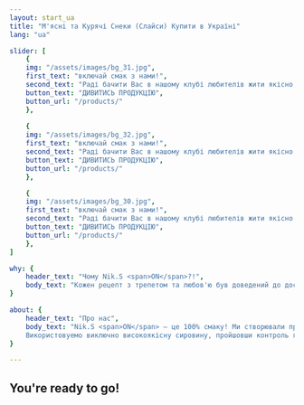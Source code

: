 ```yaml
---
layout: start_ua
title: "М'ясні та Курячі Снеки (Слайси) Купити в Україні"
lang: "ua"

slider: [
    {
    img: "/assets/images/bg_31.jpg",
    first_text: "включай смак з нами!",
    second_text: "Раді бачити Вас в нашому клубі любителів жити якісно та смачно!",
    button_text: "ДИВИТИСЬ ПРОДУКЦІЮ",
    button_url: "/products/"
    },
    
    {
    img: "/assets/images/bg_32.jpg",
    first_text: "включай смак з нами!",
    second_text: "Раді бачити Вас в нашому клубі любителів жити якісно та смачно!",
    button_text: "ДИВИТИСЬ ПРОДУКЦІЮ",
    button_url: "/products/"
    },

    {
    img: "/assets/images/bg_30.jpg",
    first_text: "включай смак з нами!",
    second_text: "Раді бачити Вас в нашому клубі любителів жити якісно та смачно!",
    button_text: "ДИВИТИСЬ ПРОДУКЦІЮ",
    button_url: "/products/"
    },
]

why: {
    header_text: "Чому Nik.S <span>ON</span>?!",
    body_text: "Кожен рецепт з трепетом та любов'ю був доведений до досконалості. Симфонія смаку і аромату, ступінь просушування і в'ялення залишає приголомшливий післясмак і залишається тільки одне бажання, повертатися до цієї насолоди знову і знову.",
}

about: {
    header_text: "Про нас",
    body_text: "Nik.S <span>ON</span> – це 100% смаку! Ми створювали продукт для себе, поклавши за основу якість, багаторічний досвід і бажання ділитися цим з Вами. 
    Використовуемо виключно високоякісну сировину, пройшовши контроль якості, новітні технології, що дозволяють правильно зберегти і донести до Вас не просто приголомшливий смак, а філософію сім'ї Nik.S ON. Філософію смаку, любові до своєї справи, філософію жити смачно!",
}

---
```


## You're ready to go!
